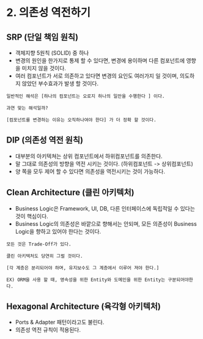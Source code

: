 # 2. 의존성 역전하기

## SRP (단일 책임 원칙)
- 객체지향 5원칙 (SOLID) 중 하나
- 변경의 원인을 한가지로 통제 할 수 있다면, 
  변경에 용이하며 다른 컴포넌트에 영향을 미치지 않을 것이다.
- 여러 컴포넌트가 서로 의존하고 있다면 변경의 요인도 여러가지 일 것이며, 
  의도하지 않았던 부수효과가 발생 할 것이다.
```text
일반적인 해석은 [하나의 컴포넌트는 오로지 하나의 일만을 수행한다 ] 이다.

과연 맞는 해석일까?

[컴포넌트를 변경하는 이유는 오직하나여야 한다] 가 더 정확 할 것이다.
```

## DIP (의존성 역전 원칙)
- 대부분의 아키텍쳐는 상위 컴포넌트에서 하위컴포넌트를 의존한다.
- 말 그대로 의존성의 방향을 역전 시키는 것이다. (하위컴포넌트 -> 상위컴포넌트)
- 양 쪽을 모두 제어 할 수 있다면 의존성을 역전시키는 것이 가능하다.

## Clean Architecture (클린 아키텍처)
- Business Logic은 Framework, UI, DB, 다른 인터페이스에 독립적일 수 있다는 것이 핵심이다.
- Business Logic의 의존성은 바깥으로 향해서는 안되며, 모든 의존성이 Business Logic을 향하고 있어야 한다는 것이다.

```text
모든 것은 Trade-Off가 있다.

클린 아키텍처도 당연히 그럴 것이다.

[각 계층은 분리되어야 하며, 유지보수도 그 계층에서 이루어 져야 한다.]

EX) ORM을 사용 할 때, 영속성을 위한 Entity와 도메인을 위한 Entity는 구분되어야한다.
```

## Hexagonal Architecture (육각형 아키텍처)
- Ports & Adapter 패턴이라고도 불린다.
- 의존성 역전 규칙이 적용된다.
